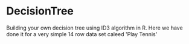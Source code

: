 # DecisionTree
Building your own decision tree using ID3 algorithm in R.
Here we have done it for a very simple 14 row data set caleed 'Play Tennis'
